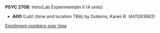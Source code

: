 **PSYC 270B**: Intro/Lab Experimentatn II (4 units)

- **A00** (Lab) (time and location TBA) by Dobkins, Karen R. (A01293682)

[Enrollment numbers over time](./PSYC270B.tsv)
